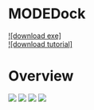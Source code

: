 # MODEDock

[![download exe]](http://tcgaportal.org/aDock/dock.rar)  
[![download tutorial]](http://tcgaportal.org/aDock/tutorial.pdf)  

# Overview
![](tcgaportal.org/aDock/aDock_line.png)
![](tcgaportal.org/aDock/aDOck_stick.png)
![](tcgaportal.org/aDock/aDock_sphere.png)
![](tcgaportal.org/aDock/aDock_surface.png)
